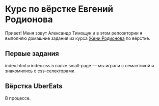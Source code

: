# Курс по вёрстке Евгений Родионова

Привет! Меня зовут Александр Тимощук и в этом репозитории я выполняю домашние задания из курса [Жени Родионова](https://github.com/evgenyrodionov) по вёрстке.

## Первые задания

index.html и index.css в папке small-page — мы играли с семантикой и знакомились с css-селекторами.

## Вёрстка UberEats

В процессе.